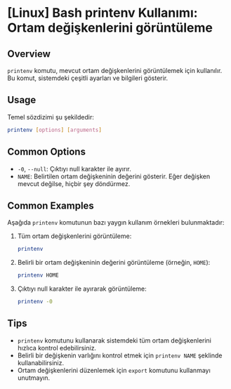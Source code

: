 # [Linux] Bash printenv Kullanımı: Ortam değişkenlerini görüntüleme

## Overview
`printenv` komutu, mevcut ortam değişkenlerini görüntülemek için kullanılır. Bu komut, sistemdeki çeşitli ayarları ve bilgileri gösterir.

## Usage
Temel sözdizimi şu şekildedir:

```bash
printenv [options] [arguments]
```

## Common Options
- `-0`, `--null`: Çıktıyı null karakter ile ayırır.
- `NAME`: Belirtilen ortam değişkeninin değerini gösterir. Eğer değişken mevcut değilse, hiçbir şey döndürmez.

## Common Examples
Aşağıda `printenv` komutunun bazı yaygın kullanım örnekleri bulunmaktadır:

1. Tüm ortam değişkenlerini görüntüleme:
   ```bash
   printenv
   ```

2. Belirli bir ortam değişkeninin değerini görüntüleme (örneğin, `HOME`):
   ```bash
   printenv HOME
   ```

3. Çıktıyı null karakter ile ayırarak görüntüleme:
   ```bash
   printenv -0
   ```

## Tips
- `printenv` komutunu kullanarak sistemdeki tüm ortam değişkenlerini hızlıca kontrol edebilirsiniz.
- Belirli bir değişkenin varlığını kontrol etmek için `printenv NAME` şeklinde kullanabilirsiniz.
- Ortam değişkenlerini düzenlemek için `export` komutunu kullanmayı unutmayın.